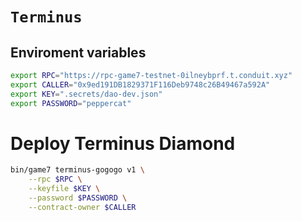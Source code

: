 # `Terminus`


## Enviroment variables
``` bash
export RPC="https://rpc-game7-testnet-0ilneybprf.t.conduit.xyz"
export CALLER="0x9ed191DB1829371F116Deb9748c26B49467a592A"
export KEY=".secrets/dao-dev.json"
export PASSWORD="peppercat"

```
# Deploy Terminus Diamond
```bash
bin/game7 terminus-gogogo v1 \
    --rpc $RPC \
    --keyfile $KEY \
    --password $PASSWORD \
    --contract-owner $CALLER 

```
